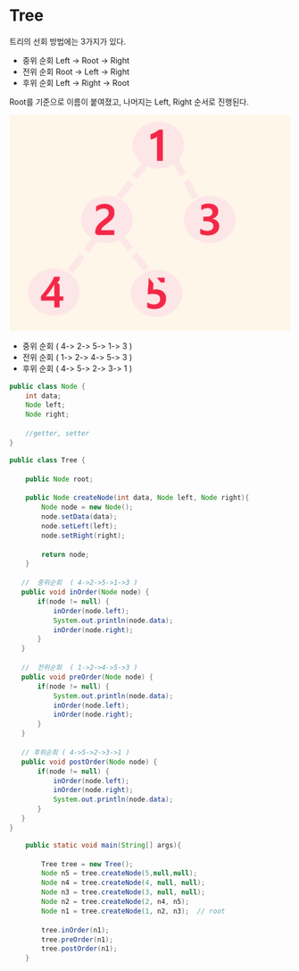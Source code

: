 # Tree

트리의 선회 방법에는 3가지가 있다.   
- 중위 순회 Left -> Root -> Right
- 전위 순회 Root -> Left -> Right
- 후위 순회 Left -> Right -> Root

Root를 기준으로 이름이 붙여졌고, 나머지는 Left, Right 순서로 진행된다.

![](https://github.com/brightestbulb/TIL/blob/master/DataStructure/img/tree.png?raw=true)

- 중위 순회 ( 4-> 2-> 5-> 1-> 3 )
- 전위 순회 ( 1-> 2-> 4-> 5-> 3 )
- 후위 순회 ( 4-> 5-> 2-> 3-> 1 )


```java
public class Node {
    int data;
    Node left;
    Node right;

    //getter, setter
}
```

```java
public class Tree {

    public Node root;

    public Node createNode(int data, Node left, Node right){
        Node node = new Node();
        node.setData(data);
        node.setLeft(left);
        node.setRight(right);

        return node;
    }

   //  중위순회  ( 4->2->5->1->3 )
   public void inOrder(Node node) {
       if(node != null) {
           inOrder(node.left);
           System.out.println(node.data);
           inOrder(node.right);
       }
   }

   //  전위순회  ( 1->2->4->5->3 )
   public void preOrder(Node node) {
       if(node != null) {
           System.out.println(node.data);
           inOrder(node.left);
           inOrder(node.right);
       }
   }

   // 후위순회 ( 4->5->2->3->1 )
   public void postOrder(Node node) {
       if(node != null) {
           inOrder(node.left);
           inOrder(node.right);
           System.out.println(node.data);
       }
   }
}
```

```java
    public static void main(String[] args){

        Tree tree = new Tree();
        Node n5 = tree.createNode(5,null,null);
        Node n4 = tree.createNode(4, null, null);
        Node n3 = tree.createNode(3, null, null);
        Node n2 = tree.createNode(2, n4, n5);
        Node n1 = tree.createNode(1, n2, n3);  // root

        tree.inOrder(n1);
        tree.preOrder(n1);
        tree.postOrder(n1);
    }
```